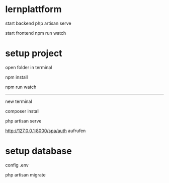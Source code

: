 # lernplattform

start backend
php artisan serve

start frontend
npm run watch

# setup project

open folder in terminal

npm install

npm run watch

-------

new terminal

composer install

php artisan serve

http://127.0.0.1:8000/spa/auth aufrufen

# setup database

config .env

php artisan migrate